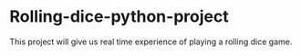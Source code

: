 # Rolling-dice-python-project
This project will give us real time experience of playing a rolling dice game.
